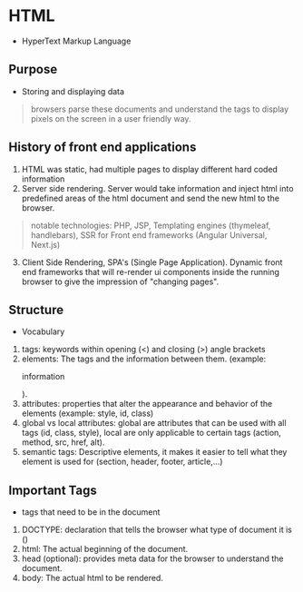 # HTML
 - HyperText Markup Language

## Purpose
 - Storing and displaying data
 > browsers parse these documents and understand the tags to display pixels on the screen in a user friendly way.

## History of front end applications
1. HTML was static, had multiple pages to display different hard coded information
2. Server side rendering. Server would take information and inject html into predefined areas of the html document and send the new html to the browser.
> notable technologies: PHP, JSP, Templating engines (thymeleaf, handlebars), SSR for Front end frameworks (Angular Universal, Next.js)
3. Client Side Rendering, SPA's (Single Page Application). Dynamic front end frameworks that will re-render ui components inside the running browser to give the impression of "changing pages".

## Structure
 - Vocabulary
 1. tags: keywords within opening (<) and closing (>) angle brackets
 2. elements: The tags and the information between them. (example: <p> information </p>).
 3. attributes: properties that alter the appearance and behavior of the elements (example: style, id, class)
 4. global vs local attributes: global are attributes that can be used with all tags (id, class, style), local are only applicable to certain tags (action, method, src, href, alt).
 5. semantic tags: Descriptive elements, it makes it easier to tell what they element is used for (section, header, footer, article,...)

## Important Tags
 - tags that need to be in the document
 1. DOCTYPE: declaration that tells the browser what type of document it is (<!DOCTYPE html>)
 2. html: The actual beginning of the document.
 2. head (optional): provides meta data for the browser to understand the document.
 3. body: The actual html to be rendered.
